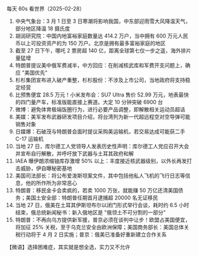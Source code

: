 每天 60s 看世界（2025-02-28）

1. 中央气象台：3 月 1 日至 3 日寒潮将影响我国，中东部迎雨雪大风降温天气，部分地区降温 18 摄氏度
2. 胡润研究院：中国内地富裕家庭数量达 414.2 万户，当中拥有 600 万元人民币以上可投资资产的为 150 万户。北京是拥有最多富裕家庭的地区
3. 截至 27 日下午，哪吒 2 票房超 140 亿，距离全球第七仅一步之遥，海外排片量猛增
4. 特朗普提议美中俄军费减半，中方回应：在削减核武库和军费开支问题上，确应 "美国优先"
5. 杉杉集团宣布进入破产重整，杉杉股份：不涉及上市公司，当地政府将支持稳定经营
6. 比预售便宜 28.5 万元！小米发布会：SU7 Ultra 售价 52.99 万元，地表最快的四门量产车，标准版能直接上赛道。大定 10 分钟突破 6900 台
7. 微博：避免体育极端饭圈行为，进行必要产品调整，即解散相关运动员超话
8. 美媒：美军发布武器研发项目介绍，将台湾列为新一代超远程空对空导弹可能销售对象
9. 日媒爆：石破茂与特朗普会面时提议采购美运输机，若交易达成可能获二手 C-17 运输机
10. 当地 27 日，库尔德工人党领导人发表历史性声明：库尔德工人党应召开大会并宣布自行解散，并呼吁放下武器与土耳其政府和解
11. IAEA 曝伊朗浓缩铀库存激增 50% 以上：丰度接近核武器级别，以外长再发打击威胁，伊自曝秘密基地
12. 美国司法部长：将公布爱泼斯坦案文件，其中包括他私人飞机的飞行日志等信息，他的所作所为非常恶心
13. 特朗普：移民金卡会卖疯的，若卖 1000 万张，就能赚 50 万亿还清美国债务；美国土安全部：特朗普任期首月逮捕超 20000 名无证移民
14. 当地 27 日，俄美在土耳其伊斯坦布尔以闭门形式举行会谈，耗时约 6.5 小时结束，俄总统新闻秘书：新入俄地区是 "俄领土不可分割的一部分"
15. 特朗普：不再向乌方提供新军援，普京必须在谈判中让步！欧盟占美国便宜，将加征 25% 关税，至于乌克兰安全由欧洲保障；美国商务部长：美国总体关税行动将于 4 月 2 日实施；普京：俄美已准备好重新建立合作关系

【微语】选择困难症，其实就是想全选，实力又不允许